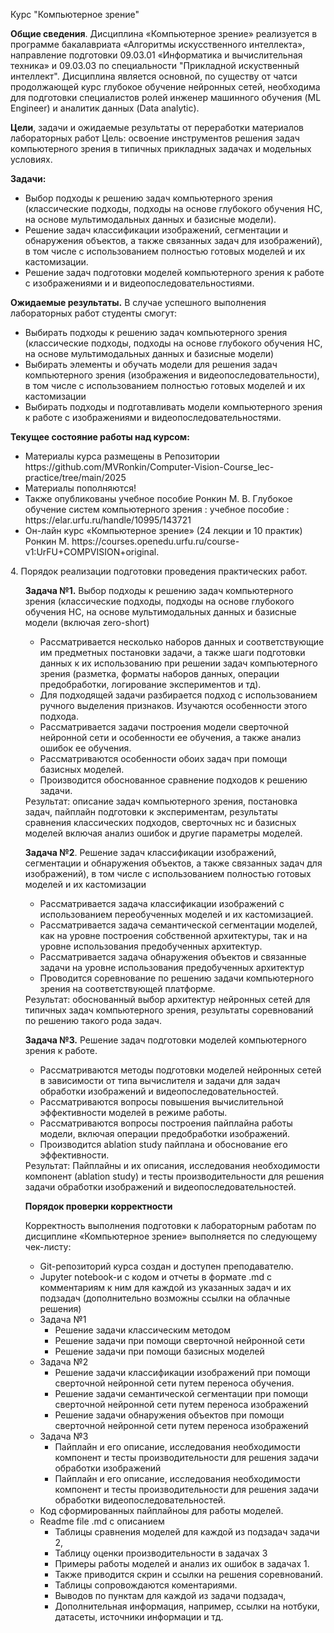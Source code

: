 Курс "Компьютерное зрение"

**Общие сведения**. Дисциплина «Компьютерное зрение» реализуется в программе бакалавриата «Алгоритмы искусственного интеллекта», направление подготовки 09.03.01 «Информатика и вычислительная техника» и 09.03.03 по специальности "Прикладной искуственный интеллект". Дисциплина является основной, по существу от чатси продолжающей курс глубокое обучение нейронных сетей, необходима для подготовки специалистов ролей инженер машинного обучения (ML Engineer) и аналитик данных (Data analytic).

**Цели**, задачи и ожидаемые результаты от переработки материалов лабораторных работ
Цель: освоение инструментов решения задач компьютерного зрения в типичных прикладных задачах и модельных условиях.

**Задачи:**<ul>
<li>Выбор подходы к решению задач компьютерного зрения (классические подходы, подходы на основе глубокого обучения НС, на основе мультимодальных данных и базисные модели).</li>
<li>Решение задач классификации изображений, сегментации и обнаружения объектов, а также связанных задач для изображений), в том числе с использованием полностью готовых моделей и их кастомизации.</li>
<li>Решение задач подготовки моделей компьютерного зрения к работе с изображениями и и видеопоследовательностиями.</li>
</ul>

**Ожидаемые результаты.** В случае успешного выполнения лабораторных работ студенты смогут:<ul>
<li>	Выбирать подходы к решению задач компьютерного зрения (классические подходы, подходы на основе глубокого обучения НС, на основе мультимодальных данных и базисные модели)</li>
<li>	Выбирать элементы и обучать модели для решения задач компьютерного зрения (изображения и видеопоследовательности), в том числе с использованием полностью готовых моделей и их кастомизации</li>
<li>	Выбирать подходы и подготавливать модели компьютерного зрения к работе с изображениями и видеопоследовательностями.</li>
</ul>

**Текущее состояние работы над курсом:** <ul>
<li>	Материалы курса размещены в Репозитории https://github.com/MVRonkin/Computer-Vision-Course_lec-practice/tree/main/2025 </li>
<li> Материалы пополняются! </li>    
<li> Также опубликованы учебное пособие  Ронкин М. В. Глубокое обучение систем компьютерного зрения : учебное пособие : https://elar.urfu.ru/handle/10995/143721    </li>
<li>	Он-лайн курс «Компьютерное зрение» (24 лекции и 10 практик) Ронкин М. https://courses.openedu.urfu.ru/course-v1:UrFU+COMPVISION+original.  </li>
</ul>
4. Порядок реализации подготовки проведения практических работ.  <ul>

**Задача №1.** Выбор подходы к решению задач компьютерного зрения (классические подходы, подходы на основе глубокого  обучения НС, на основе мультимодальных данных и базисные модели (включая zero-short)<ul>
<li>	Рассматривается несколько наборов данных и соответствующие им предметных постановки задачи, а также шаги подготовки данных к их использованию при решении задач компьютерного зрения (разметка, форматы наборов данных, операции предобработки, логирование экспериментов и тд).</li>
<li>	Для подходящей задачи разбирается подход с использованием ручного выделения признаков. Изучаются особенности этого подхода.</li>
<li>	Рассматривается задачи построения модели сверточной нейронной сети и особенности ее обучения, а также анализ ошибок ее обучения.</li>
<li>	Рассматриваются особенности обоих задач при помощи базисных моделей.</li>
<li>	Производится обоснованное сравнение подходов к решению задачи.</li>
</ul>
Результат: описание задач компьютерного зрения, постановка задач, пайплайн подготовки к экспериментам, результаты сравнения классических подходов, сверточных нс и базисных моделей включая анализ ошибок и другие параметры моделей.

**Задача №2**. Решение задач классификации изображений, сегментации и обнаружения объектов, а также связанных задач для изображений), в том числе с использованием полностью готовых моделей и их кастомизации <ul>
<li>	Рассматривается задача классификации изображений с использованием переобученных моделей и их кастомизацией. </li>
<li>	Рассматривается задача семантической сегментации моделей, как на уровне построения собственной архитектуры, так и на уровне использования предобученных архитектур.</li>
<li>	Рассматривается задача обнаружения объектов и связанные задачи на уровне использования предобученных архитектур</li>
<li>	Проводится соревнование по решению задачи компьютерного зрения на соответствующей платформе.</li>
</ul>
Результат: обоснованный выбор архитектур нейронных сетей для типичных задач компьютерного зрения, результаты соревнований по решению такого рода задач. 

**Задача №3.**  Решение задач подготовки моделей компьютерного зрения к работе. <ul>
<li>	Рассматриваются методы подготовки моделей нейронных сетей в зависимости от типа вычислителя и задачи для задач обработки изображений и видеопоследовательностей.</li>
<li>	Рассматриваются вопросы повышения вычислительной эффективности моделей в режиме работы.</li>
<li>	Рассматриваются вопросы построения пайплайна работы модели, включая операции предобработки изображений.</li>
<li>	Производится ablation study пайплана и обоснование его эффективности.</li>
</ul>
Результат: Пайплайны и их описания, исследования необходимости компонент (ablation study) и тесты производительности для решения задачи обработки изображений и видеопоследовательностей.

**Порядок проверки корректности**

Корректность выполнения подготовки к лабораторным работам по дисциплине «Компьютерное зрение» выполняется по следующему чек-листу: <ul>
<li>	Git-репозиторий курса создан и доступен преподавателю.</li>
<li>	Jupyter notebook-и с кодом и отчеты в формате .md c комментариям к ним для каждой из указанных задач и их подзадач (дополнительно возможны ссылки на облачные решения)</li>
<li>	Задача №1<ul>
    <li>	Решение задачи классическим методом</li>
    <li>	Решение задачи при помощи сверточной нейронной сети</li>
    <li> Решение задачи при помощи базисных моделей</li>
</ul>
<li>	Задача №2<ul>
    <li>	Решение задачи классификации изображений при помощи сверточной нейронной сети путем переноса обучения.</li>
    <li>	Решение задачи семантической сегментации при помощи сверточной нейронной сети путем переноса изображений</li>
    <li>	Решение задачи обнаружения объектов при помощи сверточной нейронной сети путем переноса изображений</li>
</ul>
<li>	Задача №3<ul>
    <li>	Пайплайн и его описание, исследования необходимости компонент и тесты производительности для решения задачи обработки изображений</li>
    <li>	Пайплайн и его описание, исследования необходимости компонент и тесты производительности для решения задачи обработки видеопоследовательностей.</li>
</ul>
<li>	Код сформированных пайплайноы для работы моделей.
<li>	Readme file .md c описанием <ul>
    <li>	Таблицы сравнения моделей для каждой из подзадач задачи 2, </li>
    <li>	Таблицу оценки производительности в задачах 3</li> 
    <li>	Примеры работы моделей и анализ их ошибок в задачах 1. </li>
    <li>	Также приводится скрин и ссылки на решения соревнований.</li>
    <li>	Таблицы сопровождаются коментариями.</li>
    <li>	Выводов по пунктам для каждой из задачи подзадач, </li>
    <li>	Дополнительная информация, например, ссылки на нотбуки, датасеты, источники информации и тд.</li>
</ul>
</ul>
